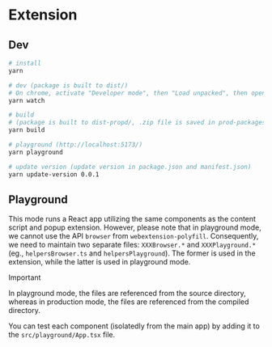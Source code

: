 # Extension

## Dev

```bash
# install
yarn

# dev (package is built to dist/)
# On chrome, activate "Developer mode", then "Load unpacked", then open dist/ folder
yarn watch

# build
# (package is built to dist-propd/, .zip file is saved in prod-packages/)
yarn build

# playground (http://localhost:5173/)
yarn playground

# update version (update version in package.json and manifest.json)
yarn update-version 0.0.1
```

## Playground

This mode runs a React app utilizing the same components as the content script and popup extension. However, please note that in playground mode, we cannot use the API `browser` from `webextension-polyfill`. Consequently, we need to maintain two separate files: `XXXBrowser.*` and `XXXPlayground.*` (eg., `helpersBrowser.ts` and `helpersPlayground`). The former is used in the extension, while the latter is used in playground mode.

> [!IMPORTANT]
> In playground mode, the files are referenced from the source directory, whereas in production mode, the files are referenced from the compiled directory.

You can test each component (isolatedly from the main app) by adding it to the `src/playground/App.tsx` file.
